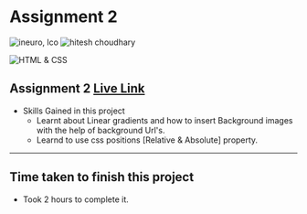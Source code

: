 # Assignment 2

![ineuro, lco](https://img.shields.io/badge/iNeuron-LCO-green)
![hitesh choudhary](https://img.shields.io/badge/Hitesh--Choudhary-Full--stack--JS--bootcamp-red)

![HTML & CSS](https://img.shields.io/badge/HTML-CSS-orange)



## Assignment 2 [Live Link](https://liveassignment02.netlify.app)

-   Skills Gained in this project
    -   Learnt about Linear gradients and how to insert Background images with the help of background Url's.
    -   Learnd  to use css positions [Relative & Absolute] property.


---

## Time taken to finish this project

-   Took 2 hours to complete it.

